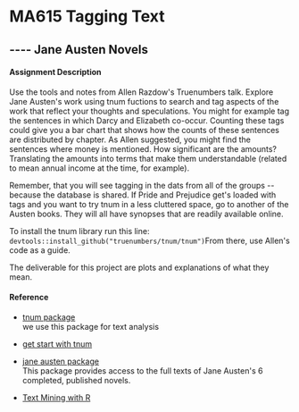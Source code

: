 # MA615 Tagging Text
## ---- Jane Austen Novels 

#### Assignment Description
Use the tools and notes from Allen Razdow's Truenumbers talk.  Explore Jane Austen's work using tnum fuctions to search and tag aspects of the work that reflect your thoughts and speculations.  You might for example tag the sentences in which Darcy and Elizabeth co-occur.  Counting these tags could give you a bar chart that shows how the counts of these sentences are distributed by chapter.  As Allen suggested, you might find the sentences where money is mentioned.  How significant are the amounts?  Translating the amounts into terms that make them understandable (related to mean annual income at the time, for example). 

Remember, that you will see tagging in the dats from all of the groups -- because the database is shared.  If Pride and Prejudice get's loaded with tags and you want to try tnum in a less cluttered space, go to another of the Austen books.  They will all have synopses that are readily available online.

To install the tnum library run this line: `devtools::install_github("truenumbers/tnum/tnum")`From there, use Allen's code as a guide.

The deliverable for this project are plots and explanations of what they mean.  


#### Reference

- [tnum package](https://github.com/Truenumbers/tnum)  
we use this package for text analysis

- [get start with tnum](https://github.com/Truenumbers/tnum/tree/master/tnum/inst/Rmd)

- [jane austen package](https://github.com/juliasilge/janeaustenr)  
This package provides access to the full texts of Jane Austen's 6 completed, published novels. 

- [Text Mining with R](https://www.tidytextmining.com/)
